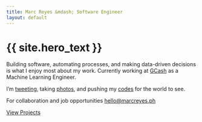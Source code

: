 ```yaml
---
title: Marc Reyes &mdash; Software Engineer
layout: default
---
```


# {{ site.hero_text }}

Building software, automating processes, and making data-driven decisions is what I enjoy most about my work. Currently working at <a class="link-1" href="https://gcash.com" target="_blank">GCash</a> as a Machine Learning Engineer.

I’m <a class="link-1" href="https://twitter.com/marcreyesph" target="_blank">tweeting</a>, taking <a class="link-1" href="https://www.instagram.com/marcxplanet" target="_blank">photos</a>, and pushing my <a class="link-1" href="https://github.com/mabreyes" target="_blank">codes</a> for the world to see.

For collaboration and job opportunities <a class="link-2 " href="mailto:hello@marcreyes.ph ">hello@marcreyes.ph</a>

<a class="button bold huge" href="https://marcrey.es/xyz">View Projects</a>
